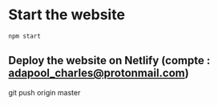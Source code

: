 # Start the website

`
npm start
`

## Deploy the website on Netlify (compte : <adapool_charles@protonmail.com>)

git push origin master

